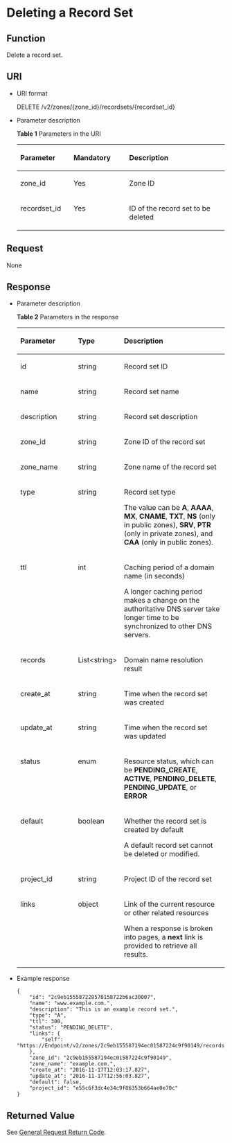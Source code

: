# Deleting a Record Set<a name="EN-US_TOPIC_0037129971"></a>

## Function<a name="section49332166"></a>

Delete a record set.

## URI<a name="section41336317"></a>

-   URI format

    DELETE  /v2/zones/\{zone\_id\}/recordsets/\{recordset\_id\}

-   Parameter description

    **Table  1**  Parameters in the URI

    <a name="table52104579"></a><table><thead align="left"><tr id="row50570707"><th class="cellrowborder" valign="top" width="25.627437256274373%" id="mcps1.2.4.1.1"><p id="p2586631"><a name="p2586631"></a><a name="p2586631"></a><strong id="b162774213314533"><a name="b162774213314533"></a><a name="b162774213314533"></a>Parameter</strong></p>
    </th>
    <th class="cellrowborder" valign="top" width="26.757324267573246%" id="mcps1.2.4.1.2"><p id="p8190559"><a name="p8190559"></a><a name="p8190559"></a><strong id="b593421527191713"><a name="b593421527191713"></a><a name="b593421527191713"></a>Mandatory</strong></p>
    </th>
    <th class="cellrowborder" valign="top" width="47.615238476152385%" id="mcps1.2.4.1.3"><p id="p59455556"><a name="p59455556"></a><a name="p59455556"></a><strong id="b842352706112423"><a name="b842352706112423"></a><a name="b842352706112423"></a>Description</strong></p>
    </th>
    </tr>
    </thead>
    <tbody><tr id="row51170717"><td class="cellrowborder" valign="top" width="25.627437256274373%" headers="mcps1.2.4.1.1 "><p id="p51187411"><a name="p51187411"></a><a name="p51187411"></a>zone_id</p>
    </td>
    <td class="cellrowborder" valign="top" width="26.757324267573246%" headers="mcps1.2.4.1.2 "><p id="p52539597"><a name="p52539597"></a><a name="p52539597"></a>Yes</p>
    </td>
    <td class="cellrowborder" valign="top" width="47.615238476152385%" headers="mcps1.2.4.1.3 "><p id="p27848947"><a name="p27848947"></a><a name="p27848947"></a>Zone ID</p>
    </td>
    </tr>
    <tr id="row49313939"><td class="cellrowborder" valign="top" width="25.627437256274373%" headers="mcps1.2.4.1.1 "><p id="p35006119"><a name="p35006119"></a><a name="p35006119"></a>recordset_id</p>
    </td>
    <td class="cellrowborder" valign="top" width="26.757324267573246%" headers="mcps1.2.4.1.2 "><p id="p16923420"><a name="p16923420"></a><a name="p16923420"></a>Yes</p>
    </td>
    <td class="cellrowborder" valign="top" width="47.615238476152385%" headers="mcps1.2.4.1.3 "><p id="p28619802"><a name="p28619802"></a><a name="p28619802"></a>ID of the record set to be deleted</p>
    </td>
    </tr>
    </tbody>
    </table>


## Request<a name="section36482533"></a>

None

## Response<a name="section59907344"></a>

-   Parameter description

    **Table  2**  Parameters in the response

    <a name="table2027435217127"></a><table><thead align="left"><tr id="en-us_topic_0037134404_row52466955175323"><th class="cellrowborder" valign="top" width="27.889999999999997%" id="mcps1.2.4.1.1"><p id="en-us_topic_0037134404_p2769858175323"><a name="en-us_topic_0037134404_p2769858175323"></a><a name="en-us_topic_0037134404_p2769858175323"></a><strong id="en-us_topic_0037134404_b162774213314533"><a name="en-us_topic_0037134404_b162774213314533"></a><a name="en-us_topic_0037134404_b162774213314533"></a>Parameter</strong></p>
    </th>
    <th class="cellrowborder" valign="top" width="21.55%" id="mcps1.2.4.1.2"><p id="en-us_topic_0037134404_p46296309175323"><a name="en-us_topic_0037134404_p46296309175323"></a><a name="en-us_topic_0037134404_p46296309175323"></a><strong id="en-us_topic_0037134404_b84235270619112"><a name="en-us_topic_0037134404_b84235270619112"></a><a name="en-us_topic_0037134404_b84235270619112"></a>Type</strong></p>
    </th>
    <th class="cellrowborder" valign="top" width="50.56%" id="mcps1.2.4.1.3"><p id="en-us_topic_0037134404_p62697904175323"><a name="en-us_topic_0037134404_p62697904175323"></a><a name="en-us_topic_0037134404_p62697904175323"></a><strong id="en-us_topic_0037134404_b842352706112423"><a name="en-us_topic_0037134404_b842352706112423"></a><a name="en-us_topic_0037134404_b842352706112423"></a>Description</strong></p>
    </th>
    </tr>
    </thead>
    <tbody><tr id="en-us_topic_0037134404_row47909891175323"><td class="cellrowborder" valign="top" width="27.889999999999997%" headers="mcps1.2.4.1.1 "><p id="en-us_topic_0037134404_p64112397175323"><a name="en-us_topic_0037134404_p64112397175323"></a><a name="en-us_topic_0037134404_p64112397175323"></a>id</p>
    </td>
    <td class="cellrowborder" valign="top" width="21.55%" headers="mcps1.2.4.1.2 "><p id="en-us_topic_0037134404_p1660870175323"><a name="en-us_topic_0037134404_p1660870175323"></a><a name="en-us_topic_0037134404_p1660870175323"></a>string</p>
    </td>
    <td class="cellrowborder" valign="top" width="50.56%" headers="mcps1.2.4.1.3 "><p id="en-us_topic_0037134404_p1249204175323"><a name="en-us_topic_0037134404_p1249204175323"></a><a name="en-us_topic_0037134404_p1249204175323"></a>Record set ID</p>
    </td>
    </tr>
    <tr id="en-us_topic_0037134404_row6942422175323"><td class="cellrowborder" valign="top" width="27.889999999999997%" headers="mcps1.2.4.1.1 "><p id="en-us_topic_0037134404_p64097412175323"><a name="en-us_topic_0037134404_p64097412175323"></a><a name="en-us_topic_0037134404_p64097412175323"></a>name</p>
    </td>
    <td class="cellrowborder" valign="top" width="21.55%" headers="mcps1.2.4.1.2 "><p id="en-us_topic_0037134404_p44990515175323"><a name="en-us_topic_0037134404_p44990515175323"></a><a name="en-us_topic_0037134404_p44990515175323"></a>string</p>
    </td>
    <td class="cellrowborder" valign="top" width="50.56%" headers="mcps1.2.4.1.3 "><p id="en-us_topic_0037134404_p32019574175323"><a name="en-us_topic_0037134404_p32019574175323"></a><a name="en-us_topic_0037134404_p32019574175323"></a>Record set name</p>
    </td>
    </tr>
    <tr id="en-us_topic_0037134404_row61442071175323"><td class="cellrowborder" valign="top" width="27.889999999999997%" headers="mcps1.2.4.1.1 "><p id="en-us_topic_0037134404_p51194416175323"><a name="en-us_topic_0037134404_p51194416175323"></a><a name="en-us_topic_0037134404_p51194416175323"></a>description</p>
    </td>
    <td class="cellrowborder" valign="top" width="21.55%" headers="mcps1.2.4.1.2 "><p id="en-us_topic_0037134404_p63301991175323"><a name="en-us_topic_0037134404_p63301991175323"></a><a name="en-us_topic_0037134404_p63301991175323"></a>string</p>
    </td>
    <td class="cellrowborder" valign="top" width="50.56%" headers="mcps1.2.4.1.3 "><p id="en-us_topic_0037134404_p43966660175323"><a name="en-us_topic_0037134404_p43966660175323"></a><a name="en-us_topic_0037134404_p43966660175323"></a>Record set description</p>
    </td>
    </tr>
    <tr id="en-us_topic_0037134404_row2176746175323"><td class="cellrowborder" valign="top" width="27.889999999999997%" headers="mcps1.2.4.1.1 "><p id="en-us_topic_0037134404_p11805366175323"><a name="en-us_topic_0037134404_p11805366175323"></a><a name="en-us_topic_0037134404_p11805366175323"></a>zone_id</p>
    </td>
    <td class="cellrowborder" valign="top" width="21.55%" headers="mcps1.2.4.1.2 "><p id="en-us_topic_0037134404_p1051908175323"><a name="en-us_topic_0037134404_p1051908175323"></a><a name="en-us_topic_0037134404_p1051908175323"></a>string</p>
    </td>
    <td class="cellrowborder" valign="top" width="50.56%" headers="mcps1.2.4.1.3 "><p id="en-us_topic_0037134404_p10043845175323"><a name="en-us_topic_0037134404_p10043845175323"></a><a name="en-us_topic_0037134404_p10043845175323"></a>Zone ID of the record set</p>
    </td>
    </tr>
    <tr id="en-us_topic_0037134404_row61212722175323"><td class="cellrowborder" valign="top" width="27.889999999999997%" headers="mcps1.2.4.1.1 "><p id="en-us_topic_0037134404_p8318586175323"><a name="en-us_topic_0037134404_p8318586175323"></a><a name="en-us_topic_0037134404_p8318586175323"></a>zone_name</p>
    </td>
    <td class="cellrowborder" valign="top" width="21.55%" headers="mcps1.2.4.1.2 "><p id="en-us_topic_0037134404_p31287919175323"><a name="en-us_topic_0037134404_p31287919175323"></a><a name="en-us_topic_0037134404_p31287919175323"></a>string</p>
    </td>
    <td class="cellrowborder" valign="top" width="50.56%" headers="mcps1.2.4.1.3 "><p id="en-us_topic_0037134404_p16372315175323"><a name="en-us_topic_0037134404_p16372315175323"></a><a name="en-us_topic_0037134404_p16372315175323"></a>Zone name of the record set</p>
    </td>
    </tr>
    <tr id="en-us_topic_0037134404_row38132372175323"><td class="cellrowborder" valign="top" width="27.889999999999997%" headers="mcps1.2.4.1.1 "><p id="en-us_topic_0037134404_p37461920175323"><a name="en-us_topic_0037134404_p37461920175323"></a><a name="en-us_topic_0037134404_p37461920175323"></a>type</p>
    </td>
    <td class="cellrowborder" valign="top" width="21.55%" headers="mcps1.2.4.1.2 "><p id="en-us_topic_0037134404_p27536075175323"><a name="en-us_topic_0037134404_p27536075175323"></a><a name="en-us_topic_0037134404_p27536075175323"></a>string</p>
    </td>
    <td class="cellrowborder" valign="top" width="50.56%" headers="mcps1.2.4.1.3 "><p id="en-us_topic_0037134404_p24813356175323"><a name="en-us_topic_0037134404_p24813356175323"></a><a name="en-us_topic_0037134404_p24813356175323"></a>Record set type</p>
    <p id="en-us_topic_0037134404_p173531225174112"><a name="en-us_topic_0037134404_p173531225174112"></a><a name="en-us_topic_0037134404_p173531225174112"></a>The value can be <strong id="en-us_topic_0037134404_b84235270693731"><a name="en-us_topic_0037134404_b84235270693731"></a><a name="en-us_topic_0037134404_b84235270693731"></a>A</strong>, <strong id="en-us_topic_0037134404_b84235270693735"><a name="en-us_topic_0037134404_b84235270693735"></a><a name="en-us_topic_0037134404_b84235270693735"></a>AAAA</strong>, <strong id="en-us_topic_0037134404_b84235270693738"><a name="en-us_topic_0037134404_b84235270693738"></a><a name="en-us_topic_0037134404_b84235270693738"></a>MX</strong>, <strong id="en-us_topic_0037134404_b84235270693741"><a name="en-us_topic_0037134404_b84235270693741"></a><a name="en-us_topic_0037134404_b84235270693741"></a>CNAME</strong>, <strong id="en-us_topic_0037134404_b84235270693746"><a name="en-us_topic_0037134404_b84235270693746"></a><a name="en-us_topic_0037134404_b84235270693746"></a>TXT</strong>, <strong id="en-us_topic_0037134404_b84235270693755"><a name="en-us_topic_0037134404_b84235270693755"></a><a name="en-us_topic_0037134404_b84235270693755"></a>NS</strong> (only in public zones), <strong id="en-us_topic_0037134404_b8423527069382"><a name="en-us_topic_0037134404_b8423527069382"></a><a name="en-us_topic_0037134404_b8423527069382"></a>SRV</strong>, <strong id="en-us_topic_0037134404_b8423527069385"><a name="en-us_topic_0037134404_b8423527069385"></a><a name="en-us_topic_0037134404_b8423527069385"></a>PTR</strong> (only in private zones), and <strong id="en-us_topic_0037134404_b84235270693810"><a name="en-us_topic_0037134404_b84235270693810"></a><a name="en-us_topic_0037134404_b84235270693810"></a>CAA</strong> (only in public zones).</p>
    </td>
    </tr>
    <tr id="en-us_topic_0037134404_row20796819175323"><td class="cellrowborder" valign="top" width="27.889999999999997%" headers="mcps1.2.4.1.1 "><p id="en-us_topic_0037134404_p4811553175323"><a name="en-us_topic_0037134404_p4811553175323"></a><a name="en-us_topic_0037134404_p4811553175323"></a>ttl</p>
    </td>
    <td class="cellrowborder" valign="top" width="21.55%" headers="mcps1.2.4.1.2 "><p id="en-us_topic_0037134404_p47559731175323"><a name="en-us_topic_0037134404_p47559731175323"></a><a name="en-us_topic_0037134404_p47559731175323"></a>int</p>
    </td>
    <td class="cellrowborder" valign="top" width="50.56%" headers="mcps1.2.4.1.3 "><p id="en-us_topic_0037134404_p35349847185925"><a name="en-us_topic_0037134404_p35349847185925"></a><a name="en-us_topic_0037134404_p35349847185925"></a>Caching period of a domain name (in seconds)</p>
    <p id="en-us_topic_0037134404_p2275826812726"><a name="en-us_topic_0037134404_p2275826812726"></a><a name="en-us_topic_0037134404_p2275826812726"></a>A longer caching period makes a change on the authoritative DNS server take longer time to be synchronized to other DNS servers.</p>
    </td>
    </tr>
    <tr id="en-us_topic_0037134404_row13978060175323"><td class="cellrowborder" valign="top" width="27.889999999999997%" headers="mcps1.2.4.1.1 "><p id="en-us_topic_0037134404_p43388342175323"><a name="en-us_topic_0037134404_p43388342175323"></a><a name="en-us_topic_0037134404_p43388342175323"></a>records</p>
    </td>
    <td class="cellrowborder" valign="top" width="21.55%" headers="mcps1.2.4.1.2 "><p id="en-us_topic_0037134404_p29596719175323"><a name="en-us_topic_0037134404_p29596719175323"></a><a name="en-us_topic_0037134404_p29596719175323"></a>List&lt;string&gt;</p>
    </td>
    <td class="cellrowborder" valign="top" width="50.56%" headers="mcps1.2.4.1.3 "><p id="en-us_topic_0037134404_p30492925175323"><a name="en-us_topic_0037134404_p30492925175323"></a><a name="en-us_topic_0037134404_p30492925175323"></a>Domain name resolution result</p>
    </td>
    </tr>
    <tr id="en-us_topic_0037134404_row23148559175323"><td class="cellrowborder" valign="top" width="27.889999999999997%" headers="mcps1.2.4.1.1 "><p id="en-us_topic_0037134404_p36524189175323"><a name="en-us_topic_0037134404_p36524189175323"></a><a name="en-us_topic_0037134404_p36524189175323"></a>create_at</p>
    </td>
    <td class="cellrowborder" valign="top" width="21.55%" headers="mcps1.2.4.1.2 "><p id="en-us_topic_0037134404_p47080972175323"><a name="en-us_topic_0037134404_p47080972175323"></a><a name="en-us_topic_0037134404_p47080972175323"></a>string</p>
    </td>
    <td class="cellrowborder" valign="top" width="50.56%" headers="mcps1.2.4.1.3 "><p id="en-us_topic_0037134404_p15737135175323"><a name="en-us_topic_0037134404_p15737135175323"></a><a name="en-us_topic_0037134404_p15737135175323"></a>Time when the record set was created</p>
    </td>
    </tr>
    <tr id="en-us_topic_0037134404_row33465792175323"><td class="cellrowborder" valign="top" width="27.889999999999997%" headers="mcps1.2.4.1.1 "><p id="en-us_topic_0037134404_p42570937175323"><a name="en-us_topic_0037134404_p42570937175323"></a><a name="en-us_topic_0037134404_p42570937175323"></a>update_at</p>
    </td>
    <td class="cellrowborder" valign="top" width="21.55%" headers="mcps1.2.4.1.2 "><p id="en-us_topic_0037134404_p27449776175323"><a name="en-us_topic_0037134404_p27449776175323"></a><a name="en-us_topic_0037134404_p27449776175323"></a>string</p>
    </td>
    <td class="cellrowborder" valign="top" width="50.56%" headers="mcps1.2.4.1.3 "><p id="en-us_topic_0037134404_p63703533175323"><a name="en-us_topic_0037134404_p63703533175323"></a><a name="en-us_topic_0037134404_p63703533175323"></a>Time when the record set was updated</p>
    </td>
    </tr>
    <tr id="en-us_topic_0037134404_row17850883175323"><td class="cellrowborder" valign="top" width="27.889999999999997%" headers="mcps1.2.4.1.1 "><p id="en-us_topic_0037134404_p36228271175323"><a name="en-us_topic_0037134404_p36228271175323"></a><a name="en-us_topic_0037134404_p36228271175323"></a>status</p>
    </td>
    <td class="cellrowborder" valign="top" width="21.55%" headers="mcps1.2.4.1.2 "><p id="en-us_topic_0037134404_p6480061175323"><a name="en-us_topic_0037134404_p6480061175323"></a><a name="en-us_topic_0037134404_p6480061175323"></a>enum</p>
    </td>
    <td class="cellrowborder" valign="top" width="50.56%" headers="mcps1.2.4.1.3 "><p id="en-us_topic_0037134404_p28721670185925"><a name="en-us_topic_0037134404_p28721670185925"></a><a name="en-us_topic_0037134404_p28721670185925"></a>Resource status, which can be <strong id="en-us_topic_0037134404_b842352706121016"><a name="en-us_topic_0037134404_b842352706121016"></a><a name="en-us_topic_0037134404_b842352706121016"></a>PENDING_CREATE</strong>, <strong id="en-us_topic_0037134404_b842352706121023"><a name="en-us_topic_0037134404_b842352706121023"></a><a name="en-us_topic_0037134404_b842352706121023"></a>ACTIVE</strong>, <strong id="en-us_topic_0037134404_b842352706112413"><a name="en-us_topic_0037134404_b842352706112413"></a><a name="en-us_topic_0037134404_b842352706112413"></a>PENDING_DELETE</strong>, <strong id="en-us_topic_0037134404_b842352706104310"><a name="en-us_topic_0037134404_b842352706104310"></a><a name="en-us_topic_0037134404_b842352706104310"></a>PENDING_UPDATE</strong>, or <strong id="en-us_topic_0037134404_b84235270691843"><a name="en-us_topic_0037134404_b84235270691843"></a><a name="en-us_topic_0037134404_b84235270691843"></a>ERROR</strong></p>
    </td>
    </tr>
    <tr id="en-us_topic_0037134404_row61184424175323"><td class="cellrowborder" valign="top" width="27.889999999999997%" headers="mcps1.2.4.1.1 "><p id="en-us_topic_0037134404_p49633411175323"><a name="en-us_topic_0037134404_p49633411175323"></a><a name="en-us_topic_0037134404_p49633411175323"></a>default</p>
    </td>
    <td class="cellrowborder" valign="top" width="21.55%" headers="mcps1.2.4.1.2 "><p id="en-us_topic_0037134404_p56048766175323"><a name="en-us_topic_0037134404_p56048766175323"></a><a name="en-us_topic_0037134404_p56048766175323"></a>boolean</p>
    </td>
    <td class="cellrowborder" valign="top" width="50.56%" headers="mcps1.2.4.1.3 "><p id="en-us_topic_0037134404_p52627220185925"><a name="en-us_topic_0037134404_p52627220185925"></a><a name="en-us_topic_0037134404_p52627220185925"></a>Whether the record set is created by default</p>
    <p id="en-us_topic_0037134404_p46587348115949"><a name="en-us_topic_0037134404_p46587348115949"></a><a name="en-us_topic_0037134404_p46587348115949"></a>A default record set cannot be deleted or modified.</p>
    </td>
    </tr>
    <tr id="en-us_topic_0037134404_row15199048201026"><td class="cellrowborder" valign="top" width="27.889999999999997%" headers="mcps1.2.4.1.1 "><p id="en-us_topic_0037134404_p23163408201026"><a name="en-us_topic_0037134404_p23163408201026"></a><a name="en-us_topic_0037134404_p23163408201026"></a>project_id</p>
    </td>
    <td class="cellrowborder" valign="top" width="21.55%" headers="mcps1.2.4.1.2 "><p id="en-us_topic_0037134404_p40653752201026"><a name="en-us_topic_0037134404_p40653752201026"></a><a name="en-us_topic_0037134404_p40653752201026"></a>string</p>
    </td>
    <td class="cellrowborder" valign="top" width="50.56%" headers="mcps1.2.4.1.3 "><p id="en-us_topic_0037134404_p4619625201026"><a name="en-us_topic_0037134404_p4619625201026"></a><a name="en-us_topic_0037134404_p4619625201026"></a>Project ID of the record set</p>
    </td>
    </tr>
    <tr id="en-us_topic_0037134404_row3965248419366"><td class="cellrowborder" valign="top" width="27.889999999999997%" headers="mcps1.2.4.1.1 "><p id="en-us_topic_0037134404_p2132803819366"><a name="en-us_topic_0037134404_p2132803819366"></a><a name="en-us_topic_0037134404_p2132803819366"></a>links</p>
    </td>
    <td class="cellrowborder" valign="top" width="21.55%" headers="mcps1.2.4.1.2 "><p id="en-us_topic_0037134404_p1127763319366"><a name="en-us_topic_0037134404_p1127763319366"></a><a name="en-us_topic_0037134404_p1127763319366"></a>object</p>
    </td>
    <td class="cellrowborder" valign="top" width="50.56%" headers="mcps1.2.4.1.3 "><p id="en-us_topic_0037134404_p1368584110253"><a name="en-us_topic_0037134404_p1368584110253"></a><a name="en-us_topic_0037134404_p1368584110253"></a>Link of the current resource or other related resources</p>
    <p id="en-us_topic_0037134404_p4371306185925"><a name="en-us_topic_0037134404_p4371306185925"></a><a name="en-us_topic_0037134404_p4371306185925"></a>When a response is broken into pages, a <strong id="en-us_topic_0037134404_b38947790110750"><a name="en-us_topic_0037134404_b38947790110750"></a><a name="en-us_topic_0037134404_b38947790110750"></a>next</strong> link is provided to retrieve all results.</p>
    </td>
    </tr>
    </tbody>
    </table>

-   Example response

    ```
    {
        "id": "2c9eb155587228570158722b6ac30007",
        "name": "www.example.com.",
        "description": "This is an example record set.",
        "type": "A",
        "ttl": 300,
        "status": "PENDING_DELETE",
        "links": {
            "self": "https://Endpoint/v2/zones/2c9eb155587194ec01587224c9f90149/recordsets/2c9eb155587228570158722b6ac30007"
        },
        "zone_id": "2c9eb155587194ec01587224c9f90149",
        "zone_name": "example.com.",
        "create_at": "2016-11-17T12:03:17.827",
        "update_at": "2016-11-17T12:56:03.827",
        "default": false,
        "project_id": "e55c6f3dc4e34c9f86353b664ae0e70c"
    }
    ```


## Returned Value<a name="section2295192"></a>

See  [General Request Return Code](general-request-return-code.md).

